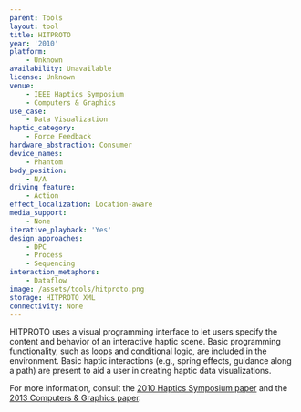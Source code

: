 ```yaml
---
parent: Tools
layout: tool
title: HITPROTO
year: '2010'
platform:
    - Unknown
availability: Unavailable
license: Unknown
venue:
    - IEEE Haptics Symposium
    - Computers & Graphics
use_case:
    - Data Visualization
haptic_category:
    - Force Feedback
hardware_abstraction: Consumer
device_names:
    - Phantom
body_position:
    - N/A
driving_feature:
    - Action
effect_localization: Location-aware
media_support:
    - None
iterative_playback: 'Yes'
design_approaches:
    - DPC
    - Process
    - Sequencing
interaction_metaphors:
    - Dataflow
image: /assets/tools/hitproto.png
storage: HITPROTO XML
connectivity: None
---
```

HITPROTO uses a visual programming interface to let users specify the content and behavior of an interactive haptic scene.
Basic programming functionality, such as loops and conditional logic, are included in the environment.
Basic haptic interactions (e.g., spring effects, guidance along a path) are present to aid a user in creating haptic data visualizations.

For more information, consult the [2010 Haptics Symposium paper](https://doi.org/10.1109/HAPTIC.2010.5444647) and the [2013 Computers & Graphics paper](10.1016/j.cag.2013.01.009).
